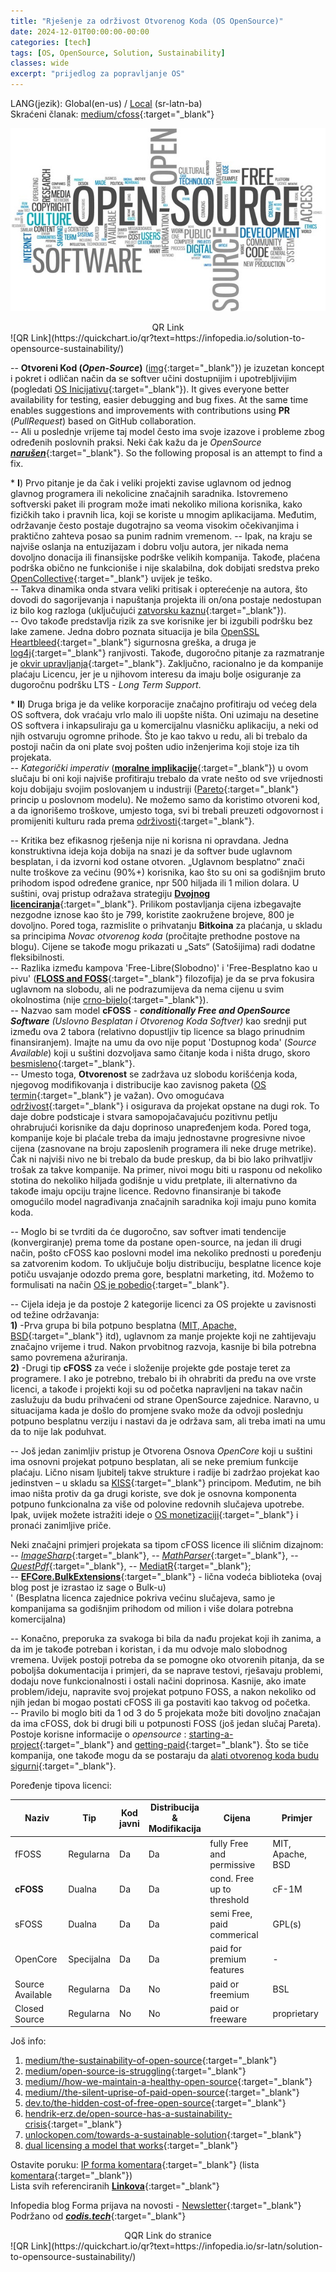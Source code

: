 ```yaml
---
title: "Rješenje za održivost Otvorenog Koda (OS OpenSource)"
date: 2024-12-01T00:00:00-00:00
categories: [tech]
tags: [OS, OpenSource, Solution, Sustainability]
classes: wide
excerpt: "prijedlog za popravljanje OS"
---
```


LANG(jezik): Global(en-us) / [Local](https://infopedia.io/sr-latn/solution-to-opensource-sustainability/) (sr-latn-ba)  
Skraćeni članak: [medium/cfoss](https://medium.com/@borisdj/cfoss-as-a-solution-to-opensource-sustainability-soss-e890419d70d2){:target="_blank"}  

![/solution-to-opensource-sustainability](https://raw.githubusercontent.com/borisdj/borisdj.github.io/main/assets/images/solution-to-opensource-sustainability/OS2.jpg)

<center>QR Link</center>
![QR Link](https://quickchart.io/qr?text=https://infopedia.io/solution-to-opensource-sustainability/)

-- **Otvoreni Kod (*Open-Source*)** ([img](https://3dnature.com/downloads/open-source/){:target="_blank"}) je izuzetan koncept i pokret i odličan način da se softver učini dostupnijim i upotrebljivijim (pogledati [OS Inicijativu](https://opensource.org/){:target="_blank"}). It gives everyone better availability for testing, easier debugging and bug fixes. At the same time enables suggestions and improvements with contributions using **PR** (*PullRequest*) based on GitHub collaboration.  
-- Ali u poslednje vrijeme taj model često ima svoje izazove i probleme zbog određenih poslovnih praksi. Neki čak kažu da je *OpenSource* [***narušen***](https://www.forbes.com/sites/adrianbridgwater/2019/11/11/is-open-source-broken/?sh=18721f5fd560){:target="_blank"}. So the following proposal is an attempt to find a fix.  

 \* **I**) Prvo pitanje je da čak i veliki projekti zavise uglavnom od jednog glavnog programera ili nekolicine značajnih saradnika. Istovremeno softverski paket ili program može imati nekoliko miliona korisnika, kako fizičkih tako i pravnih lica, koji se koriste u mnogim aplikacijama. Međutim, održavanje često postaje dugotrajno sa veoma visokim očekivanjima i praktično zahteva posao sa punim radnim vremenom.
-- Ipak, na kraju se najviše oslanja na entuzijazam i dobru volju autora, jer nikada nema dovoljno donacija ili finansijske podrške velikih kompanija. Takođe, plaćena podrška obično ne funkcioniše i nije skalabilna, dok dobijati sredstva preko [OpenCollective](https://blog.opencollective.com/funds-for-open-source/){:target="_blank"} uvijek je teško.  
-- Takva dinamika onda stvara veliki pritisak i opterećenje na autora, što dovodi do sagorijevanja i napuštanja projekta ili on/ona postaje nedostupan iz bilo kog razloga (uključujući [zatvorsku kaznu](https://www.theregister.com/2023/02/15/corejs_russia_open_source/){:target="_blank"}).  
-- Ovo takođe predstavlja rizik za sve korisnike jer bi izgubili podršku bez lake zamene. Jedna dobro poznata situacija je bila [OpenSSL Heartbleed](https://heartbleed.com/){:target="_blank"} sigurnosna greška, a druga je [log4j](https://medium.com/readme/ghosts-of-log4j-open-source-vulnerabilities-confound-software-developers-e81b931560){:target="_blank"} ranjivosti. Takođe, dugoročno pitanje za razmatranje je [okvir upravljanja](https://stackoverflow.blog/2020/09/09/open-source-governance-benevolent-dictator-or-decision-by-committee/){:target="_blank"}. Zaključno, racionalno je da kompanije plaćaju Licencu, jer je u njihovom interesu da imaju bolje osiguranje za dugoročnu podršku LTS - *Long Term Support*.

 \* **II**) Druga briga je da velike korporacije značajno profitiraju od većeg dela OS softvera, dok vraćaju vrlo malo ili uopšte ništa. Oni uzimaju na desetine OS softvera i inkapsuliraju ga u komercijalnu vlasničku aplikaciju, a neki od njih ostvaruju ogromne prihode. Što je kao takvo u redu, ali bi trebalo da postoji način da oni plate svoj pošten udio inženjerima koji stoje iza tih projekata.  
-- *Kategorički imperativ* ([**moralne implikacije**](https://dev.to/degoodmanwilson/open-source-is-broken-g60){:target="_blank"}) u ovom slučaju bi oni koji najviše profitiraju trebalo da vrate nešto od sve vrijednosti koju dobijaju svojim poslovanjem u industriji ([Pareto](https://en.wikipedia.org/wiki/Pareto_principle){:target="_blank"} princip u poslovnom modelu). Ne možemo samo da koristimo otvoreni kod, a da ignorišemo troškove, umjesto toga, svi bi trebali preuzeti odgovornost i promijeniti kulturu rada prema [održivosti](https://techcrunch.com/2018/06/23/open-source-sustainability/){:target="_blank"}.

-- Kritika bez efikasnog rješenja nije ni korisna ni opravdana. Jedna konstruktivna ideja koja dobija na snazi je da softver bude uglavnom besplatan, i da izvorni kod ostane otvoren. „Uglavnom besplatno“ znači nulte troškove za većinu (90%+) korisnika, kao što su oni sa godišnjim bruto prihodom ispod određene granice, npr 500 hiljada ili 1 milion dolara. U suštini, ovaj pristup odražava strategiju [**Dvojnog licenciranja**](https://duallicensing.com/){:target="_blank"}. Prilikom postavljanja cijena izbegavajte nezgodne iznose kao što je 799, koristite zaokružene brojeve, 800 je dovoljno. Pored toga, razmislite o prihvatanju **Bitkoina** za plaćanja, u skladu sa principima *Novac otvorenog koda* (pročitajte prethodne postove na blogu). Cijene se takođe mogu prikazati u „Sats“ (Satošijima) radi dodatne fleksibilnosti.  
-- Razlika između kampova 'Free-Libre(Slobodno)' i 'Free-Besplatno kao u pivu' ([**FLOSS and FOSS**](https://www.gnu.org/philosophy/floss-and-foss.en.html){:target="_blank"} filozofija) je da se prva fokusira uglavnom na slobodu, ali ne podrazumijeva da nema cijenu u svim okolnostima (nije [crno-bijelo](https://nadh.in/blog/open-source-is-not-broken/){:target="_blank"}).  
-- Nazvao sam model **cFOSS** - ***conditionally Free and OpenSource Software** (Uslovno Besplatan i Otvorenog Koda Softver)* kao srednji put između ova 2 tabora (relativno dopustljiv tip licence sa blago prinudnim finansiranjem). Imajte na umu da ovo nije poput 'Dostupnog koda' (*Source Available*) koji u suštini dozvoljava samo čitanje koda i ništa drugo, skoro [besmisleno](https://keygen.sh/blog/source-available-is-meaningless/){:target="_blank"}.  
-- Umesto toga, **Otvorenost** se zadržava uz slobodu korišćenja koda, njegovog modifikovanja i distribucije kao zavisnog paketa ([OS ​​termin](https://danb.me/blog/why-open-source-term-is-important/){:target="_blank"} je važan). Ovo omogućava [održivost](https://thenewstack.io/this-week-in-programming-a-manifesto-for-sustainable-open-source-development/){:target="_blank"} i osigurava da projekat opstane na dugi rok. To daje dobre podsticaje i stvara samopojačavajuću pozitivnu petlju ohrabrujući korisnike da daju doprinoso unapređenjem koda. Pored toga, kompanije koje bi plaćale treba da imaju jednostavne progresivne nivoe cijena (zasnovane na broju zaposlenih programera ili neke druge metrike). Čak ni najviši nivo ne bi trebalo da bude preskup, da bi bio lako prihvatljiv trošak za takve kompanije. Na primer, nivoi mogu biti u rasponu od nekoliko stotina do nekoliko hiljada godišnje u vidu pretplate, ili alternativno da takođe imaju opciju trajne licence. Redovno finansiranje bi takođe omogućilo model nagrađivanja značajnih saradnika koji imaju puno komita koda.  

-- Moglo bi se tvrditi da će dugoročno, sav softver imati tendencije (konvergiranje) prema tome da postane open-source, na jedan ili drugi način, pošto cFOSS kao poslovni model ima nekoliko prednosti u poređenju sa zatvorenim kodom. To uključuje bolju distribuciju, besplatne licence koje potiču usvajanje odozdo prema gore, besplatni marketing, itd. Možemo to formulisati na način [OS je pobedio](https://aaronstannard.com/sustainable-open-source-software/){:target="_blank"}.

-- Cijela ideja je da postoje 2 kategorije licenci za OS projekte u zavisnosti od težine održavanja:  
**1)** \-Prva grupa bi bila potpuno besplatna ([MIT, Apache, BSD](https://opensource.stackexchange.com/questions/11109/what-are-the-practical-differences-between-mit-apache-and-bsd-licenses){:target="_blank"} itd), uglavnom za manje projekte koji ne zahtijevaju značajno vrijeme i trud. Nakon prvobitnog razvoja, kasnije bi bila potrebna samo povremena ažuriranja.  
**2)** \-Drugi tip **cFOSS** za veće i složenije projekte gde postaje teret za programere. I ako je potrebno, trebalo bi ih ohrabriti da pređu na ove vrste licenci, a takođe i projekti koji su od početka napravljeni na takav način zaslužuju da budu prihvaćeni od strane OpenSource zajednice. Naravno, u situacijama kada je došlo do promjene svako može da odvoji poslednju potpuno besplatnu verziju i nastavi da je održava sam, ali treba imati na umu da to nije lak poduhvat.  

-- Još jedan zanimljiv pristup je Otvorena Osnova *OpenCore* koji u suštini ima osnovni projekat potpuno besplatan, ali se neke premium funkcije plaćaju. Lično nisam ljubitelj takve strukture i radije bi zadržao projekat kao jedinstven – u skladu sa [KISS](https://en.wikipedia.org/wiki/KISS_principle){:target="_blank"} principom. Međutim, ne bih imao ništa protiv da ga drugi koriste, sve dok je osnovna komponenta potpuno funkcionalna za više od polovine redovnih slučajeva upotrebe. Ipak, uvijek možete istražiti ideje o [OS monetizaciji](https://www.scaleway.com/en/blog/how-to-monetize-your-open-source-project/){:target="_blank"} i pronaći zanimljive priče.  

Neki značajni primjeri projekata sa tipom cFOSS licence ili sličnim dizajnom:  
-- [*ImageSharp*](https://github.com/SixLabors/ImageSharp){:target="_blank"}, -- [*MathParser*](https://github.com/mariuszgromada/MathParser.org-mXparser){:target="_blank"}, -- [*QuestPdf*](https://www.questpdf.com/){:target="_blank"}, -- [MediatR](https://github.com/LuckyPennySoftware/MediatR){:target="_blank"};  
-- [**EFCore.BulkExtensions**](https://github.com/borisdj/EFCore.BulkExtensions){:target="_blank"} - lična vodeća biblioteka (ovaj blog post je izrastao iz sage o Bulk-u)  
' (Besplatna licenca zajednice pokriva većinu slučajeva, samo je kompanijama sa godišnjim prihodom od milion i više dolara potrebna komercijalna)

-- Konačno, preporuka za svakoga bi bila da nađu projekat koji ih zanima, a da im je takođe potreban i koristan, i da mu odvoje malo slobodnog vremena. Uvijek postoji potreba da se pomogne oko otvorenih pitanja, da se poboljša dokumentacija i primjeri, da se naprave testovi, rješavaju problemi, dodaju nove funkcionalnosti i ostali načini doprinosa. Kasnije, ako imate problem/ideju, napravite svoj projekat potpuno FOSS, a nakon nekoliko od njih jedan bi mogao postati cFOSS ili ga postaviti kao takvog od početka.  
-- Pravilo bi moglo biti da 1 od 3 do 5 projekata može biti dovoljno značajan da ima cFOSS, dok bi drugi bili u potpunosti FOSS (još jedan slučaj Pareta). Postoje korisne informacije o *opensource* : [starting-a-project](https://opensource.guide/starting-a-project/){:target="_blank"} and [getting-paid](https://opensource.guide/getting-paid/){:target="_blank"}. Što se tiče kompanija, one takođe mogu da se postaraju da [alati otvorenog koda budu sigurni](https://www.forbes.com/councils/forbestechcouncil/2022/05/10/12-ways-companies-can-ensure-open-source-tools-are-safe-and-sustainable/){:target="_blank"}.

Poređenje tipova licenci:

| Naziv            | Tip     | Kod <br />javni | Distribucija & <br />Modifikacija | Cijena     | Primjer         |
| ---------------- | ------- | ----------- | ---------------  | -------------------------- | ---------------- |
| fFOSS            | Regularna | Da         | Da              | fully Free and permissive  | MIT, Apache, BSD |
| **cFOSS**        | Dualna    | Da         | Da              | cond. Free up to threshold | cF-1M            |
| sFOSS            | Dualna    | Da         | Da              | semi Free, paid commerical | GPL(s)           |
| OpenCore         | Specijalna| Da         | Da              | paid for premium features  | -                |
| Source Available | Regularna | Da         | No              | paid or freemium           | BSL              |
| Closed Source    | Regularna | No         | No              | paid or freeware           | proprietary      |

Još info:
1. [medium/the-sustainability-of-open-source](https://goldglovecb.medium.com/the-sustainability-of-open-source-7ec0390f58e8){:target="_blank"}
2. [medium/open-source-is-struggling](https://medium.com/@jankammerath/open-source-is-struggling-and-its-not-big-tech-that-is-to-blame-cfba964219f8){:target="_blank"}
3. [medium//how-we-maintain-a-healthy-open-source](https://medium.com/spiffworkflow/how-we-maintain-a-healthy-open-source-project-2e6d7115f668){:target="_blank"}
4. [medium//the-silent-uprise-of-paid-open-source](https://prasannamestha.medium.com/the-silent-uprise-of-paid-open-source-309b8d9ffc41){:target="_blank"}  
5. [dev.to/the-hidden-cost-of-free-open-source](https://dev.to/opensauced/the-hidden-cost-of-free-why-open-source-sustainability-matters-1jk7){:target="_blank"}  
6. [hendrik-erz.de/open-source-has-a-sustainability-crisis](https://hendrik-erz.de/post/open-source-has-a-sustainability-crisis){:target="_blank"}  
7. [unlockopen.com/towards-a-sustainable-solution](https://speaking.unlockopen.com/5JrQdv/towards-a-sustainable-solution-to-open-source-sustainability){:target="_blank"}
8. [dual licensing a model that works](https://www.linkedin.com/pulse/why-open-core-gpl-dual-licensing-model-works-mark-curphey/){:target="_blank"}


Ostavite poruku: [IP forma komentara](https://docs.google.com/spreadsheets/d/e/2PACX-1vS2z9KBq6jiePC8rfPdAcd_b0jtfE_8gPAXPvbKV45fRenyA0fKSSTWmbMA1pd3f4yYiFTr6Wq8Dq5z/pubhtml?gid=2013428247&single=true){:target="_blank"} (lista [komentara](https://docs.google.com/spreadsheets/d/e/2PACX-1vQYCQRmyTGP2q3GphttZcEae9GlXohAqYy77GIdvVsh5deOfzo-M8J_S_gworsgvkH2klOfLmBoHzQO/pubhtml?gid=1455445651&single=true){:target="_blank"})  
Lista svih referenciranih [**Linkova**](https://docs.google.com/spreadsheets/d/e/2PACX-1vS2z9KBq6jiePC8rfPdAcd_b0jtfE_8gPAXPvbKV45fRenyA0fKSSTWmbMA1pd3f4yYiFTr6Wq8Dq5z/pubhtml?gid=2013428247&single=true){:target="_blank"}  

Infopedia blog Forma prijava na novosti - [Newsletter](https://docs.google.com/forms/d/e/1FAIpQLSfgtWNZVkNP9pATa0RNWj7eNoMz6XVo5D2T2m14hLLE8J78lg/viewform?usp=dialog){:target="_blank"}  
Podržano od [***codis.tech***](https://codis.tech/){:target="_blank"}

<center>QQR Link do stranice</center>
![QR Link](https://quickchart.io/qr?text=https://infopedia.io/sr-latn/solution-to-opensource-sustainability/)

